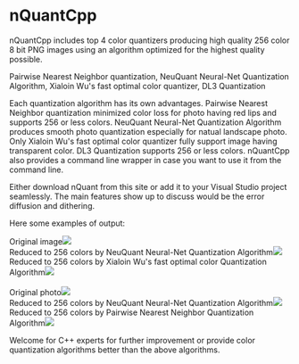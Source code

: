 # nQuantCpp
nQuantCpp includes top 4 color quantizers producing high quality 256 color 8 bit PNG images using an algorithm optimized for the highest quality possible.

Pairwise Nearest Neighbor quantization, 
NeuQuant Neural-Net Quantization Algorithm, 
Xialoin Wu's fast optimal color quantizer, 
DL3 Quantization

Each quantization algorithm has its own advantages. Pairwise Nearest Neighbor quantization minimized color loss for photo having red lips and supports 256 or less colors. NeuQuant Neural-Net Quantization Algorithm produces smooth photo quantization especially for natual landscape photo. Only Xialoin Wu's fast optimal color quantizer fully support image having transparent color. DL3 Quantization supports 256 or less colors. nQuantCpp also provides a command line wrapper in case you want to use it from the command line.

Either download nQuant from this site or add it to your Visual Studio project seamlessly.
The main features show up to discuss would be the error diffusion and dithering.

Here some examples of output:

Original image<img src="https://i.stack.imgur.com/fOcIL.png" /><br>
Reduced to 256 colors by NeuQuant Neural-Net Quantization Algorithm<img src="https://i.stack.imgur.com/4jLkg.png" /><br>
Reduced to 256 colors by Xialoin Wu's fast optimal color Quantization Algorithm<img src="https://i.stack.imgur.com/PGWVF.png" /><br><br>
Original photo<img src="https://i.stack.imgur.com/jFvEG.jpg" /><br>
Reduced to 256 colors by NeuQuant Neural-Net Quantization Algorithm<img src="https://i.stack.imgur.com/yJIjQ.gif" />
Reduced to 256 colors by Pairwise Nearest Neighbor Quantization Algorithm<img src="https://i.stack.imgur.com/dPTml.gif" />

Welcome for C++ experts for further improvement or provide color quantization algorithms better than the above algorithms.

